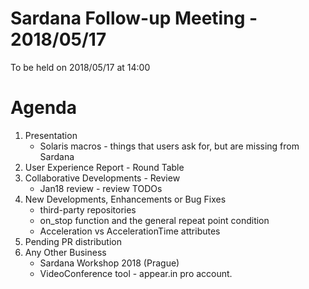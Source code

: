 # Sardana Follow-up Meeting - 2018/05/17

To be held on 2018/05/17 at 14:00

# Agenda
1. Presentation
	* Solaris macros - things that users ask for, but are missing from Sardana
2. User Experience Report - Round Table
3. Collaborative Developments - Review
	* Jan18 review - review TODOs
4. New Developments, Enhancements or Bug Fixes
	* third-party repositories
	* on_stop function and the general repeat point condition
	* Acceleration vs AccelerationTime attributes
5. Pending PR distribution
6. Any Other Business
	* Sardana Workshop 2018 (Prague)
	* VideoConference tool - appear.in pro account. 
